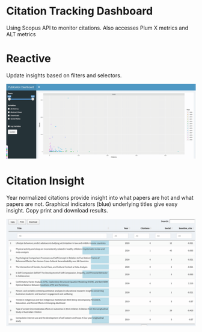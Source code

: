 # Citation Tracking Dashboard
Using Scopus API to monitor citations. 
Also accesses Plum X metrics and ALT metrics

# Reactive 
Update insights based on filters and selectors.

![update gif](img/update.gif)

# Citation Insight
Year normalized citations provide insight into what papers are hot and 
what papers are not. Graphical indicators (blue) underlying titles give easy insight. Copy print and download results.

![citations gif](img/baseline_citations.gif)


